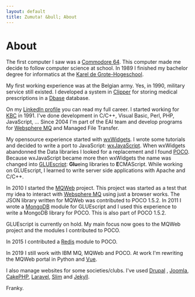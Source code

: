 ```yaml
---
layout: default
title: Zumuta! &bull; About
---
```


About
=====

The first computer I saw was a [Commodore 64](http://en.wikipedia.org/wiki/Commodore_64).
This computer made me decide to follow computer science at school. In 1989 I
finished my bachelor degree for informatics at the [Karel de Grote-Hogeschool](http://www.kdg.be/kdg-in-english).

My first working experience was at the Belgian army. Yes, in 1990, military
service still existed. I developed a system in [Clipper](http://en.wikipedia.org/wiki/Clipper_(programming_language)) for storing medical
prescriptions in a [Dbase](http://en.wikipedia.org/wiki/DBASE) database.

On my [LinkedIn profile](http://be.linkedin.com/in/frankybraem/) you can read
my full career. I started working for [KBC](http://www.kbc.be) in 1991. I've
done development in C/C++, Visual Basic, Perl, PHP, JavaScript, ... Since 2004
I'm part of the EAI team and develop programs for
[Websphere MQ](https://www.ibm.com/products/mq) and Managed File
Transfer.

My opensource experience started with [wxWidgets](http://www.wxwidgets.org).
I wrote some tutorials and decided to write a port to JavaScript:
[wxJavaScript](http://www.wxjavascript.net). When wxWidgets abandonned
the Data libraries I looked for a replacement and I found [POCO](http://www.pocoproject.org).
Because wxJavaScript became more then wxWidgets the name was changed into
 [GLUEscript](http://gluescript.sf.net): **Glu**eing libraries to **E**CMAScript.
While working on GLUEscript, I learned to write server side applications with
Apache and C/C++.

In 2010 I started the [MQWeb](http://www.mqweb.org) project. This project was started
as a test that my idea to interact with [Websphere MQ](http://www-03.ibm.com/software/products/en/wmq)
using just a browser works. The JSON library written for MQWeb was contributed to POCO 1.5.2.
In 2011 I wrote a [MongoDB](http://mongodb.org) module for GLUEscript and I used this experience
to write a MongoDB library for POCO. This is also part of POCO 1.5.2.

GLUEscript is currently on hold. My main focus now goes to the MQWeb project
and the modules I contributed to POCO.

In 2015 I contributed a [Redis](http://redis.io) module to POCO.

In 2019 I still work with IBM MQ, MQWeb and POCO. At work I'm rewriting the
MQWeb portal in Python and [Vue](https://vuejs.org/).

I also manage websites for some societies/clubs. I've used [Drupal](http://www.drupal.org)
, [Joomla](http://www.joomla.org), [CakePHP](http://www.cakephp.org),
[Laravel](http://laravel.com), [Slim](https://www.slimframework.com/) and [Jekyll](http://www.jekyllrb.com).

Franky.
